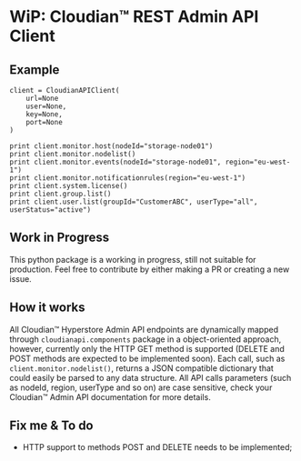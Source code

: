 WiP: Cloudian™ REST Admin API Client
====================================

Example
-----

```
client = CloudianAPIClient(
    url=None
    user=None,
    key=None,
    port=None
)

print client.monitor.host(nodeId="storage-node01")
print client.monitor.nodelist()
print client.monitor.events(nodeId="storage-node01", region="eu-west-1")
print client.monitor.notificationrules(region="eu-west-1")
print client.system.license()
print client.group.list()
print client.user.list(groupId="CustomerABC", userType="all", userStatus="active")
```


Work in Progress
----------------

This python package is a working in progress, still not suitable for production. Feel free to contribute by either making a PR or creating a new issue.

How it works
------------

All Cloudian™ Hyperstore Admin API endpoints are dynamically mapped through `cloudianapi.components` package in a object-oriented approach, however, currently only the HTTP GET method is supported (DELETE and POST methods are expected to be implemented soon).
Each call, such as `client.monitor.nodelist()`, returns a JSON compatible dictionary that could easily be parsed to any data structure.
All API calls parameters (such as nodeId, region, userType and so on) are case sensitive, check your Cloudian™ Admin API documentation for more details.

Fix me & To do
--------------

* HTTP support to methods POST and DELETE needs to be implemented;
